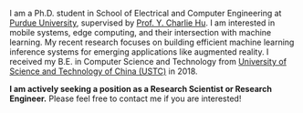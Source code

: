 I am a Ph.D. student in School of Electrical and Computer Engineering at [Purdue University](https://www.purdue.edu/), supervised by [Prof. Y. Charlie Hu](https://engineering.purdue.edu/~ychu/). I am interested in mobile systems, edge computing, and their intersection with machine learning. My recent research focuses on building efficient machine learning inference systems for emerging applications like augmented reality. I received my B.E. in Computer Science and Technology from [University of Science and Technology of China (USTC)](https://en.ustc.edu.cn/) in 2018.

**I am actively seeking a position as a Research Scientist or Research Engineer.** Please feel free to contact me if you are interested!

